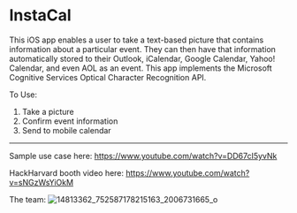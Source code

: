 # InstaCal

This iOS app enables a user to take a text-based picture that contains information about a particular event. They can then have that 
information automatically stored to their Outlook, iCalendar, Google Calendar, Yahoo! Calendar, and even AOL as an event. This app implements the Microsoft Cognitive Services Optical Character Recognition API.

To Use: 

1. Take a picture
2. Confirm event information 
3. Send to mobile calendar
___

Sample use case here: https://www.youtube.com/watch?v=DD67cI5yvNk

HackHarvard booth video here: https://www.youtube.com/watch?v=sNGzWsYiOkM

The team: 
![14813362_752587178215163_2006731665_o](https://user-images.githubusercontent.com/20506220/152448510-b1a46a45-368f-469a-aa1c-25730d71a64b.jpg)
